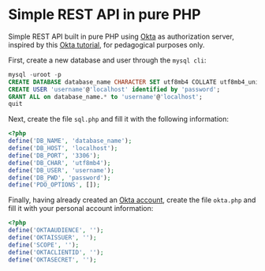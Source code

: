 # Simple REST API in pure PHP
Simple REST API built in pure PHP using [Okta](https://www.okta.com/) as authorization server, inspired by this [Okta tutorial](https://developer.okta.com/blog/2019/03/08/simple-rest-api-php), for pedagogical purposes only.

First, create a new database and user through the ```mysql cli```:
```sql
mysql -uroot -p
CREATE DATABASE database_name CHARACTER SET utf8mb4 COLLATE utf8mb4_unicode_ci;
CREATE USER 'username'@'localhost' identified by 'password';
GRANT ALL on database_name.* to 'username'@'localhost';
quit
```

Next, create the file ```sql.php``` and fill it with the following information:
```php
<?php
define('DB_NAME', 'database_name');
define('DB_HOST', 'localhost');
define('DB_PORT', '3306');
define('DB_CHAR', 'utf8mb4');
define('DB_USER', 'username');
define('DB_PWD', 'password');
define('PDO_OPTIONS', []);
```

Finally, having already created an [Okta account](https://developer.okta.com/signup/), create the file ```okta.php``` and fill it with your personal account information:
```php
<?php
define('OKTAAUDIENCE', '');
define('OKTAISSUER', '');
define('SCOPE', '');
define('OKTACLIENTID', '');
define('OKTASECRET', '');
```
